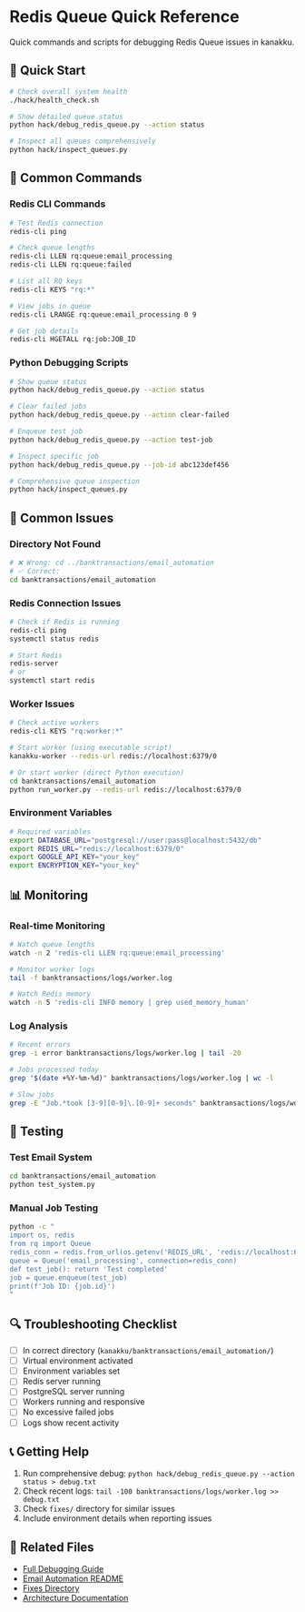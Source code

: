 # Redis Queue Quick Reference

Quick commands and scripts for debugging Redis Queue issues in kanakku.

## 🚀 Quick Start

```bash
# Check overall system health
./hack/health_check.sh

# Show detailed queue status
python hack/debug_redis_queue.py --action status

# Inspect all queues comprehensively
python hack/inspect_queues.py
```

## 🔧 Common Commands

### Redis CLI Commands
```bash
# Test Redis connection
redis-cli ping

# Check queue lengths
redis-cli LLEN rq:queue:email_processing
redis-cli LLEN rq:queue:failed

# List all RQ keys
redis-cli KEYS "rq:*"

# View jobs in queue
redis-cli LRANGE rq:queue:email_processing 0 9

# Get job details
redis-cli HGETALL rq:job:JOB_ID
```

### Python Debugging Scripts
```bash
# Show queue status
python hack/debug_redis_queue.py --action status

# Clear failed jobs
python hack/debug_redis_queue.py --action clear-failed

# Enqueue test job
python hack/debug_redis_queue.py --action test-job

# Inspect specific job
python hack/debug_redis_queue.py --job-id abc123def456

# Comprehensive queue inspection
python hack/inspect_queues.py
```

## 🐛 Common Issues

### Directory Not Found
```bash
# ❌ Wrong: cd ../banktransactions/email_automation
# ✅ Correct:
cd banktransactions/email_automation
```

### Redis Connection Issues
```bash
# Check if Redis is running
redis-cli ping
systemctl status redis

# Start Redis
redis-server
# or
systemctl start redis
```

### Worker Issues
```bash
# Check active workers
redis-cli KEYS "rq:worker:*"

# Start worker (using executable script)
kanakku-worker --redis-url redis://localhost:6379/0

# Or start worker (direct Python execution)
cd banktransactions/email_automation
python run_worker.py --redis-url redis://localhost:6379/0
```

### Environment Variables
```bash
# Required variables
export DATABASE_URL="postgresql://user:pass@localhost:5432/db"
export REDIS_URL="redis://localhost:6379/0"
export GOOGLE_API_KEY="your_key"
export ENCRYPTION_KEY="your_key"
```

## 📊 Monitoring

### Real-time Monitoring
```bash
# Watch queue lengths
watch -n 2 'redis-cli LLEN rq:queue:email_processing'

# Monitor worker logs
tail -f banktransactions/logs/worker.log

# Watch Redis memory
watch -n 5 'redis-cli INFO memory | grep used_memory_human'
```

### Log Analysis
```bash
# Recent errors
grep -i error banktransactions/logs/worker.log | tail -20

# Jobs processed today
grep "$(date +%Y-%m-%d)" banktransactions/logs/worker.log | wc -l

# Slow jobs
grep -E "Job.*took [3-9][0-9]\.[0-9]+ seconds" banktransactions/logs/worker.log
```

## 🧪 Testing

### Test Email System
```bash
cd banktransactions/email_automation
python test_system.py
```

### Manual Job Testing
```bash
python -c "
import os, redis
from rq import Queue
redis_conn = redis.from_url(os.getenv('REDIS_URL', 'redis://localhost:6379/0'))
queue = Queue('email_processing', connection=redis_conn)
def test_job(): return 'Test completed'
job = queue.enqueue(test_job)
print(f'Job ID: {job.id}')
"
```

## 🔍 Troubleshooting Checklist

- [ ] In correct directory (`kanakku/banktransactions/email_automation/`)
- [ ] Virtual environment activated
- [ ] Environment variables set
- [ ] Redis server running
- [ ] PostgreSQL server running
- [ ] Workers running and responsive
- [ ] No excessive failed jobs
- [ ] Logs show recent activity

## 📞 Getting Help

1. Run comprehensive debug: `python hack/debug_redis_queue.py --action status > debug.txt`
2. Check recent logs: `tail -100 banktransactions/logs/worker.log >> debug.txt`
3. Check `fixes/` directory for similar issues
4. Include environment details when reporting issues

## 🔗 Related Files

- [Full Debugging Guide](redis-queue-debugging.md)
- [Email Automation README](../banktransactions/email_automation/README.md)
- [Fixes Directory](../fixes/)
- [Architecture Documentation](ARCHITECTURE.md) 